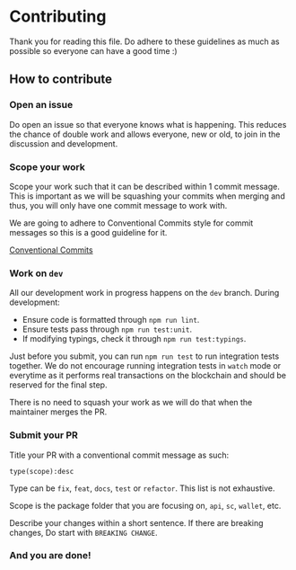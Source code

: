 # Contributing

Thank you for reading this file. Do adhere to these guidelines as much as possible so everyone can have a good time :)

## How to contribute

### Open an issue

  Do open an issue so that everyone knows what is happening. This reduces the chance of double work and allows everyone, new or old, to join in the discussion and development.

### Scope your work

  Scope your work such that it can be described within 1 commit message. This is important as we will be squashing your commits when merging and thus, you will only have one commit message to work with.

  We are going to adhere to Conventional Commits style for commit messages so this is a good guideline for it.

  [Conventional Commits](https://conventionalcommits.org/)

### Work on `dev`

  All our development work in progress happens on the `dev` branch. During development:

  - Ensure code is formatted through `npm run lint`.
  - Ensure tests pass through `npm run test:unit`.
  - If modifying typings, check it through `npm run test:typings`.

  Just before you submit, you can run `npm run test` to run integration tests together. We do not encourage running integration tests in `watch` mode or everytime as it performs real transactions on the blockchain and should be reserved for the final step.

  There is no need to squash your work as we will do that when the maintainer merges the PR.

### Submit your PR

  Title your PR with a conventional commit message as such:

  ```
  type(scope):desc
  ```
  Type can be `fix`, `feat`, `docs`, `test` or `refactor`. This list is not exhaustive.

  Scope is the package folder that you are focusing on, `api`, `sc`, `wallet`, etc.

  Describe your changes within a short sentence. If there are breaking changes, Do start with `BREAKING CHANGE`.

### And you are done!
